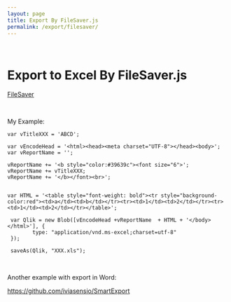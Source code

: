 ```yaml
---
layout: page
title: Export By FileSaver.js
permalink: /export/filesaver/
---
```


<br/>


# Export to Excel By FileSaver.js

<a href="https://github.com/eligrey/FileSaver.js" rel="nofollow">FileSaver</a>


<br/>

My Example:

    var vTitleXXX = 'ABCD';

    var vEncodeHead = '<html><head><meta charset="UTF-8"></head><body>';
    var vReportName = '';

    vReportName += '<b style="color:#39639c"><font size="6">';
    vReportName += vTitleXXX;
    vReportName += '</b></font><br>';


    var HTML = '<table style="font-weight: bold"><tr style="background-color:red"><td>a</td><td>b</td></tr><tr><td>1</td><td>2</td></tr><tr><td>1</td><td>2</td></tr></table>';

     var Qlik = new Blob([vEncodeHead +vReportName  + HTML + '</body></html>'], {
    		type: "application/vnd.ms-excel;charset=utf-8"
     });

     saveAs(Qlik, "XXX.xls");


<br/>

Another example with export in Word:

https://github.com/iviasensio/SmartExport
